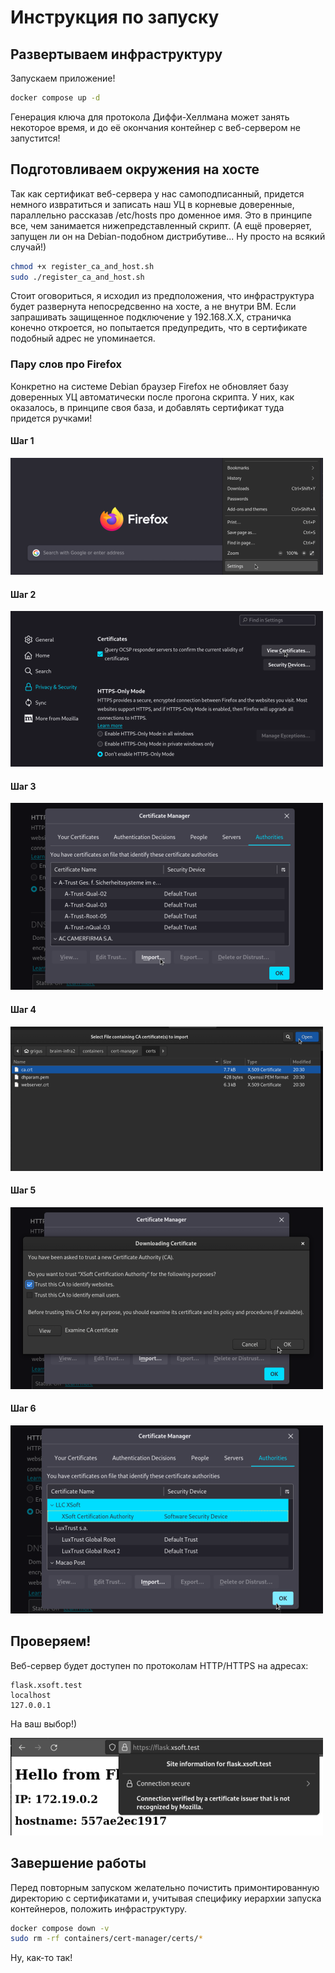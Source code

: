 # Инструкция по запуску

## Развертываем инфраструктуру

Запускаем приложение!

```bash
docker compose up -d
```
Генерация ключа для протокола Диффи-Хеллмана может занять некоторое время, и до её окончания контейнер с веб-сервером не запустится!

## Подготовливаем окружения на хосте

Так как сертификат веб-сервера у нас самоподписанный, придется немного извратиться и записать наш УЦ в корневые доверенные, параллельно рассказав /etc/hosts про доменное имя. Это в принципе все, чем занимается нижепредставленный скрипт. (А ещё проверяет, запущен ли он на Debian-подобном дистрибутиве... Ну просто на всякий случай!)

```bash
chmod +x register_ca_and_host.sh
sudo ./register_ca_and_host.sh
```

Стоит оговориться, я исходил из предположения, что инфраструктура будет развернута непосредсвенно на хосте, а не внутри ВМ. Если запрашивать защищенное подключение у 192.168.Х.Х, страничка конечно откроется, но попытается предупредить, что в сертификате подобный адрес не упоминается.

### Пару слов про Firefox

Конкретно на системе Debian браузер Firefox не обновляет базу доверенных УЦ автоматически после прогона скрипта. У них, как оказалось, в принципе своя база, и добавлять сертификат туда придется ручками!

#### Шаг 1

![screenshot](docs/images/screenshot1.png)

#### Шаг 2

![screenshot](docs/images/screenshot2.png)

#### Шаг 3

![screenshot](docs/images/screenshot3.png)

#### Шаг 4

![screenshot](docs/images/screenshot4.png)

#### Шаг 5

![screenshot](docs/images/screenshot5.png)

#### Шаг 6

![screenshot](docs/images/screenshot6.png)

## Проверяем!

Веб-сервер будет доступен по протоколам HTTP/HTTPS на адресах:

```
flask.xsoft.test
localhost
127.0.0.1
```

На ваш выбор!)

![screenshot](docs/images/screenshot7.png)

## Завершение работы

Перед повторным запуском желательно почистить примонтированную директорию с сертификатами и, учитывая специфику иерархии запуска контейнеров, положить инфраструктуру.

```bash
docker compose down -v
sudo rm -rf containers/cert-manager/certs/*
```

Ну, как-то так! 